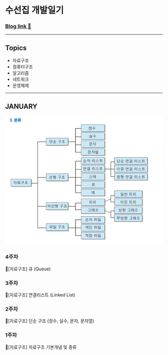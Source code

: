 # 수선집 개발일기
### [Blog link 🤟](https://doubleflavor.github.io)

---

## Topics
- 자료구조
- 컴퓨터구조
- 알고리즘
- 네트워크
- 운영체제

---

## JANUARY

![image](assets/ds.png)

### 4주차
🍊[자료구조] 큐 (Queue)

### 3주차
🍊[자료구조] 연결리스트 (Linked List)

### 2주차
🍊[자료구조] 단순 구조 (정수, 실수, 문자, 문자열)

### 1주차
🍊[자료구조] 자료구조 기본개념 및 종류
